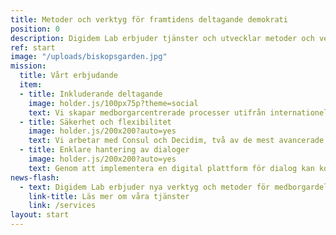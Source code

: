 ```yaml
---
title: Metoder och verktyg för framtidens deltagande demokrati
position: 0
description: Digidem Lab erbjuder tjänster och utvecklar metoder och verktyg för framtidens deltagande demokrati.
ref: start
image: "/uploads/biskopsgarden.jpg"
mission:
  title: Vårt erbjudande
  item:
  - title: Inkluderande deltagande
    image: holder.js/100px75p?theme=social
    text: Vi skapar medborgarcentrerade processer utifrån internationellt beprövade metoder för att särskilt nå underrepresenterade grupper.
  - title: Säkerhet och flexibilitet
    image: holder.js/200x200?auto=yes
    text: Vi arbetar med Consul och Decidim, två av de mest avancerade digitala plattformarna för medborgardeltagande med miljontals användare över hela världen.
  - title: Enklare hantering av dialoger
    image: holder.js/200x200?auto=yes
    text: Genom att implementera en digital plattform för dialog kan kommuner samla sina processer på en och samma plats. Det underlättar för medborgarna och förenklar det långsiktiga demokratiarbetet.
news-flash:
  - text: Digidem Lab erbjuder nya verktyg och metoder för medborgardeltagande. Vi hjälper er med processdesign av deltagandeprocesser, installation och utbildning i digitala plattformar för deltagande och erbjuder workshops och föreläsningar.
    link-title: Läs mer om våra tjänster
    link: /services
layout: start
---
```

